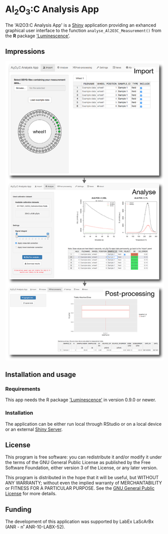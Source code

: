 # Al<sub>2</sub>O<sub>3</sub>:C Analysis App

The 'Al2O3:C Analysis App' is a [Shiny](https://shiny.rstudio.com) application providing an exhanced graphical user interface to the function `analyse_Al2O3C_Measurement()` from the **R** package ['Luminescence'](https://CRAN.R-project.org/package=Luminescence). 

## Impressions

![](img/screenshots.png)

## Installation and usage

### Requirements

This app needs the R package ['Luminescence'](https://CRAN.R-project.org/package=Luminescence) in version 0.9.0 or newer. 

### Installation

The application can be either run local through RStudio or on a local device or an external
[Shiny Server](https://www.rstudio.com/products/shiny/shiny-server/).

## License

This program is free software: you can redistribute it and/or modify
it under the terms of the GNU General Public License as published by
the Free Software Foundation, either version 3 of the License, or
any later version.

This program is distributed in the hope that it will be useful,
but WITHOUT ANY WARRANTY; without even the implied warranty of
MERCHANTABILITY or FITNESS FOR A PARTICULAR PURPOSE.  See the
[GNU General Public License](https://github.com/RLumSK/Al2O3_AnalysisApp/blob/master/LICENSE) 
for more details.

## <span class="glyphicon glyphicon-euro"></span> Funding

The development of this application was supported by LabEx LaScArBx (ANR - n˚ ANR-10-LABX-52).
